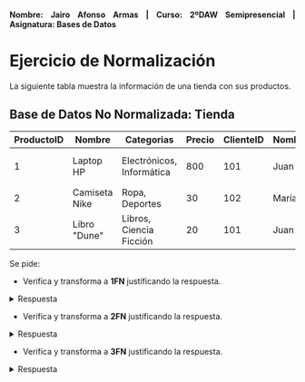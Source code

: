 <div align="justify">

#### **Nombre: Jairo Afonso Armas | Curso: 2ºDAW Semipresencial | Asignatura: Bases de Datos** 

# Ejercicio de Normalización

La siguiente tabla muestra la información de una tienda con sus productos.

## Base de Datos No Normalizada: Tienda

| ProductoID | Nombre          | Categorias                  | Precio | ClienteID | NombreCliente | DireccionesEnvio                    |
|------------|-----------------|-----------------------------|--------|-----------|---------------|-------------------------------------|
| 1          | Laptop HP       | Electrónicos, Informática   | 800    | 101       | Juan          | Calle 1, Ciudad A / Calle 2, Ciudad A |
| 2          | Camiseta Nike    | Ropa, Deportes              | 30     | 102       | María         | Calle 3, Ciudad B                    |
| 3          | Libro "Dune"     | Libros, Ciencia Ficción     | 20     | 101       | Juan          | Calle 1, Ciudad A                     |

Se pide:

- Verifica y transforma a __1FN__ justificando la respuesta.

<details>
<summary>Respuesta</summary>
<br>

Transformamos los valores multivaluados en tablas con valores atómicos. En este caso, Categoria y Direcciones.

**Tabla Categoria** 

| ID_Categoria | Categoria  |
|--------------|------------|
|1             |Electrónicos|
|2             |Informática |
|3             |Ropa        |
|4             |Deportes    |
|5             |Libros      |
|6             |Ciencia Ficción|

**Tabla Direcciones** 

| Ciudad       | Calle      | ClienteID |
|--------------|------------|------------
| Ciudad A     | Calle 1    | 101       |
| Ciudad A     | Calle 2    | 101       |
| Ciudad B     | Calle 3    | 102       |


</details>

- Verifica y transforma a __2FN__ justificando la respuesta.

<details>
<summary>Respuesta</summary>
<br>

Separamos todo aquello que no tiene relación directa con la clave principal (productoID), en este caso, ClienteID y NombreCliente.

**Tabla Producto** 

| Producto_ ID | Nombre     | Precio |
|--------------|------------|--------  
|1             |Laptop HP   |  800   |
|2             |Camiseta Nike| 30    |
|3             |Libro "Dune"|  20    |

**Tabla Cliente** 

| ClienteID | NombreCliente |
|-----------|---------------|
| 101       | Juan          |
| 102       | María         |

**Tabla Categoria**

| ID_Categoria | Categoria  |
|--------------|------------|
|1             |Electrónicos|
|2             |Informática |
|3             |Ropa        |
|4             |Deportes    |
|5             |Libros      |
|6             |Ciencia Ficción|

**Tabla Direcciones** 

| Ciudad       | Calle      | ClienteID |
|--------------|------------|------------
| Ciudad A     | Calle 1    | 101       |
| Ciudad A     | Calle 2    | 101       |
| Ciudad B     | Calle 3    | 102       |

</details>


- Verifica y transforma a __3FN__ justificando la respuesta.

<details>
<summary>Respuesta</summary>
<br>

Ya está en 3FN.

</details>

 </div>
